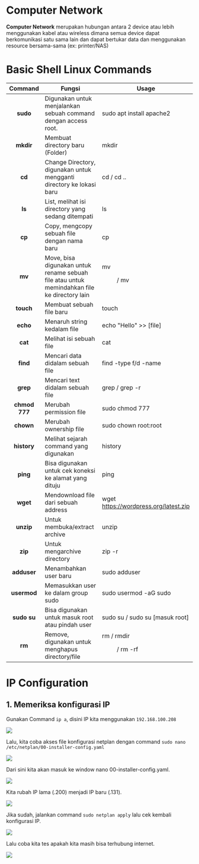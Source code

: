 # Computer Network
**Computer Network** merupakan hubungan antara 2 device atau lebih menggunakan kabel atau wireless dimana semua device dapat berkomunikasi satu sama lain dan dapat bertukar data dan menggunakan resource bersama-sama (ex: printer/NAS) 

# Basic Shell Linux Commands

| Command   |      Fungsi  | Usage |
|:----------:|-------------|--------------------|
| **sudo** |  Digunakan untuk menjalankan sebuah command dengan access root. | sudo apt install apache2 |
| **mkdir** | Membuat directory baru (Folder) | mkdir <nama dir>
| **cd** |  Change Directory, digunakan untuk mengganti directory ke lokasi baru | cd <nama dir> / cd .. |
| **ls** |  List, melihat isi directory yang sedang ditempati | ls |
| **cp** |  Copy, mengcopy sebuah file dengan nama baru | cp <nama file> <file baru>|
| **mv** |  Move, bisa digunakan untuk rename sebuah file atau untuk memindahkan file ke directory lain | mv <file> <dir baru> / mv  <nama lama> <baru>|
| **touch** |  Membuat sebuah file baru | touch <nama dir>|
| **echo** |  Menaruh string kedalam file | echo "Hello" >> [file]|
| **cat** | Melihat isi sebuah file | cat <file>|
| **find** |  Mencari data didalam sebuah file | find -type f/d -name <file>|
| **grep** |  Mencari text didalam sebuah file | grep <text> <file> / grep -r <text>|
| **chmod 777** |  Merubah permission file | sudo chmod 777 <file>|
| **chown** | Merubah ownership file | sudo chown root:root <file>|
| **history** | Melihat sejarah command yang digunakan | history|
| **ping** | Bisa digunakan untuk cek koneksi ke alamat yang dituju | ping <address>|
| **wget** | Mendownload file dari sebuah address |wget https://wordpress.org/latest.zip|
| **unzip** | Untuk membuka/extract archive | unzip <archived file>|
| **zip** | Untuk mengarchive directory | zip -r <nama archive> <file>|
| **adduser** | Menambahkan user baru | sudo adduser <new user>|
| **usermod** | Memasukkan user ke dalam group sudo | sudo usermod -aG sudo <user>|
| **sudo su** | Bisa digunakan untuk masuk root atau pindah user | sudo su <user> / sudo su [masuk root]|
| **rm** | Remove, digunakan untuk menghapus directory/file |rm <file> / rmdir <dir> / rm -rf <dir>|

# IP Configuration
## 1. Memeriksa konfigurasi IP
Gunakan Command `ip a`, disini IP kita menggunakan `192.168.100.208`
 
![](https://github.com/ademuh/devops13-dumbways-s1/blob/main/day-2/media/1.png?raw=true)

Lalu, kita coba akses file konfigurasi netplan dengan command `sudo nano /etc/netplan/00-installer-config.yaml`
  
![](https://github.com/ademuh/devops13-dumbways-s1/blob/main/day-2/media/1-0.png?raw=true)
  
Dari sini kita akan masuk ke window nano 00-installer-config.yaml.

![](https://github.com/ademuh/devops13-dumbways-s1/blob/main/day-2/media/1-1.png?raw=true)

Kita rubah IP lama (.200) menjadi IP baru (.131).

![](https://github.com/ademuh/devops13-dumbways-s1/blob/main/day-2/media/1-2.png?raw=true)
  
Jika sudah, jalankan command `sudo netplan apply` lalu cek kembali konfigurasi IP.

![](https://github.com/ademuh/devops13-dumbways-s1/blob/main/day-2/media/1-3.png?raw=true)

Lalu coba kita tes apakah kita masih bisa terhubung internet.
  
![](https://github.com/ademuh/devops13-dumbways-s1/blob/main/day-2/media/1-4.png?raw=true)


